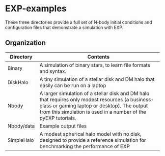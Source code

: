 # EXP-examples

These three directories provide a full set of N-body initial conditions and configuration files that demonstrate a simulation with EXP.

## Organization

| Directory   | Contents |
| ---         | ---      |
| Binary      | A simulation of binary stars, to learn file formats and syntax. |
| DiskHalo    | A tiny simulation of a stellar disk and DM halo that easily can be run on a laptop |
| Nbody       | A larger simulation of a stellar disk and DM halo that requires only modest resources (a business-class or gaming laptop or desktop).  The output from this simulation is used in a number of the pyEXP tutorials. |
| Nbody/data  | Example output files |
| SimpleHalo  | A modest spherical halo model with no disk, designed to provide a reference simulation for benchmarking the performance of EXP |
